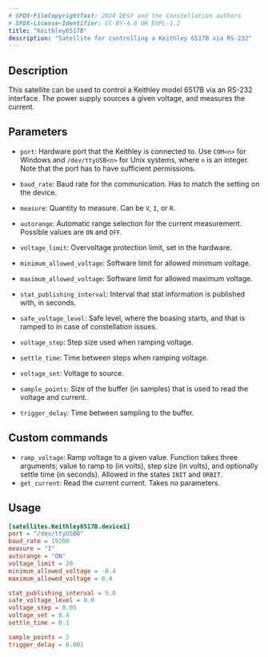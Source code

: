 ```yaml
---
# SPDX-FileCopyrightText: 2024 DESY and the Constellation authors
# SPDX-License-Identifier: CC-BY-4.0 OR EUPL-1.2
title: "Keithley6517B"
description: "Satellite for controlling a Keithley 6517B via RS-232"
---
```


## Description

This satellite can be used to control a Keithley model 6517B via an RS-232 interface. The power supply sources a given voltage, and measures the current.

## Parameters

* `port`: Hardware port that the Keithley is connected to. Use `COM<n>` for Windows and `/dev/ttyUSB<n>` for Unix systems, where `n` is an integer. Note that the port has to have sufficient permissions.
* `baud_rate`: Baud rate for the communication. Has to match the setting on the device.
* `measure`: Quantity to measure. Can be `V`, `I`, or `R`.
* `autorange`: Automatic range selection for the current measurement. Possible values are `ON` and `OFF`.
* `voltage_limit`: Overvoltage protection limit, set in the hardware.
* `minimum_allowed_voltage`: Software limit for allowed minimum voltage.
* `maximum_allowed_voltage`: Software limit for allowed maximum voltage.

* `stat_publishing_interval`: Interval that stat information is published with, in seconds.
* `safe_voltage_level`: Safe level, where the boasing starts, and that is ramped to in case of constellation issues.
* `voltage_step`: Step size used when ramping voltage.
* `settle_time`: Time between steps when ramping voltage.
* `voltage_set`: Voltage to source.

* `sample_points`: Size of the buffer (in samples) that is used to read the voltage and current.
* `trigger_delay`: Time between sampling to the buffer.

## Custom commands

* `ramp_voltage`: Ramp voltage to a given value. Function takes three arguments; value to ramp to (in volts), step size (in volts), and optionally settle time (in seconds). Allowed in the states `INIT` and `ORBIT`.
* `get_current`: Read the current current. Takes no parameters.

## Usage

```TOML
[satellites.Keithley6517B.device1]
port = "/dev/ttyUSB0"
baud_rate = 19200
measure = "I"
autorange = "ON"
voltage_limit = 20
minimum_allowed_voltage = -0.4
maximum_allowed_voltage = 0.4

stat_publishing_interval = 5.0
safe_voltage_level = 0.0
voltage_step = 0.05
voltage_set = 0.4
settle_time = 0.1

sample_points = 2
trigger_delay = 0.001
```
